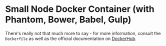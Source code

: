 # Small Node Docker Container (with Phantom, Bower, Babel, Gulp)
There's really not that much more to say - for more information, consult the `Dockerfile` as well as the official documentation on [DockerHub](https://hub.docker.com/_/node/).
